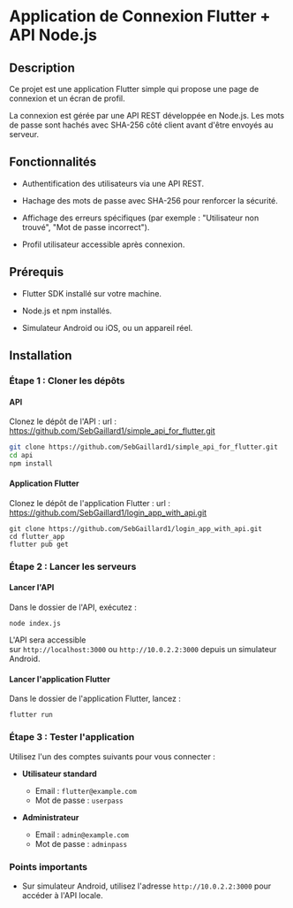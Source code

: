# Application de Connexion Flutter + API Node.js

  

## Description

Ce projet est une application Flutter simple qui propose une page de connexion et un écran de profil.  

La connexion est gérée par une API REST développée en Node.js. Les mots de passe sont hachés avec SHA-256 côté client avant d'être envoyés au serveur.



## Fonctionnalités

- Authentification des utilisateurs via une API REST.

- Hachage des mots de passe avec SHA-256 pour renforcer la sécurité.

- Affichage des erreurs spécifiques (par exemple : "Utilisateur non trouvé", "Mot de passe incorrect").

- Profil utilisateur accessible après connexion.


## Prérequis

- Flutter SDK installé sur votre machine.

- Node.js et npm installés.

- Simulateur Android ou iOS, ou un appareil réel.

  

## Installation


### Étape 1 : Cloner les dépôts

#### API

Clonez le dépôt de l'API :
url : https://github.com/SebGaillard1/simple_api_for_flutter.git

```bash
git clone https://github.com/SebGaillard1/simple_api_for_flutter.git
cd api
npm install
```
#### Application Flutter

Clonez le dépôt de l'application Flutter :
url : https://github.com/SebGaillard1/login_app_with_api.git

```
git clone https://github.com/SebGaillard1/login_app_with_api.git 
cd flutter_app 
flutter pub get
```

### Étape 2 : Lancer les serveurs

#### Lancer l'API

Dans le dossier de l'API, exécutez :

```node index.js```

L'API sera accessible sur `http://localhost:3000` ou `http://10.0.2.2:3000` depuis un simulateur Android.

#### Lancer l'application Flutter

Dans le dossier de l'application Flutter, lancez :

```flutter run```

### Étape 3 : Tester l'application

Utilisez l'un des comptes suivants pour vous connecter :

- **Utilisateur standard**
    
    - Email : `flutter@example.com`
    - Mot de passe : `userpass`

- **Administrateur**
    
    - Email : `admin@example.com`
    - Mot de passe : `adminpass`

### Points importants

- Sur simulateur Android, utilisez l'adresse `http://10.0.2.2:3000` pour accéder à l'API locale.
